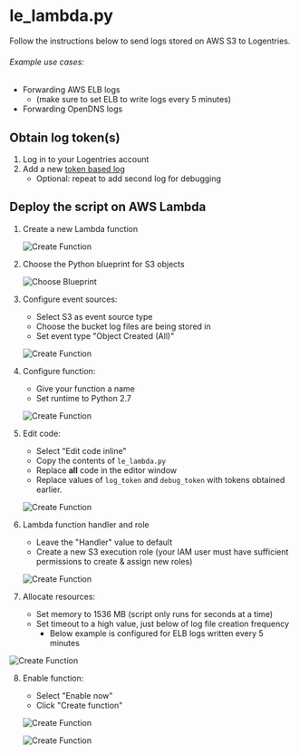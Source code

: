 # le_lambda.py
Follow the instructions below to send logs stored on AWS S3 to Logentries.

###### Example use cases:
* Forwarding AWS ELB logs
  * (make sure to set ELB to write logs every 5 minutes)
* Forwarding OpenDNS logs

## Obtain log token(s)
1. Log in to your Logentries account
2. Add a new [token based log](https://logentries.com/doc/input-token/)
   * Optional: repeat to add second log for debugging

## Deploy the script on AWS Lambda
1. Create a new Lambda function

   ![Create Function](https://raw.githubusercontent.com/omgapuppy/le_lambda/master/doc/step1.png)

2. Choose the Python blueprint for S3 objects

   ![Choose Blueprint](https://raw.githubusercontent.com/omgapuppy/le_lambda/master/doc/step2.png)

3. Configure event sources:
   * Select S3 as event source type
   * Choose the bucket log files are being stored in
   * Set event type "Object Created (All)"

   ![Create Function](https://raw.githubusercontent.com/omgapuppy/le_lambda/master/doc/step3.png)

4. Configure function:
   * Give your function a name
   * Set runtime to Python 2.7

   ![Create Function](https://raw.githubusercontent.com/omgapuppy/le_lambda/master/doc/step4.png)

5. Edit code:
   * Select "Edit code inline"
   * Copy the contents of ```le_lambda.py```
   * Replace **all** code in the editor window
   * Replace values of ```log_token``` and ```debug_token``` with tokens obtained earlier.

   ![Create Function](https://raw.githubusercontent.com/omgapuppy/le_lambda/master/doc/step5.png)

6. Lambda function handler and role
   * Leave the "Handler" value to default
   * Create a new S3 execution role (your IAM user must have sufficient permissions to create & assign new roles)

   ![Create Function](https://raw.githubusercontent.com/omgapuppy/le_lambda/master/doc/step6.png)

7. Allocate resources:
   * Set memory to 1536 MB (script only runs for seconds at a time)
   * Set timeout to a high value, just below of log file creation frequency
     *  Below example is configured for ELB logs written every 5 minutes

  ![Create Function](https://raw.githubusercontent.com/omgapuppy/le_lambda/master/doc/step7.png)

8. Enable function:
   * Select "Enable now"
   * Click "Create function"

   ![Create Function](https://raw.githubusercontent.com/omgapuppy/le_lambda/master/doc/step8.png)
   
   ![Create Function](https://raw.githubusercontent.com/omgapuppy/le_lambda/master/doc/step9.png)
